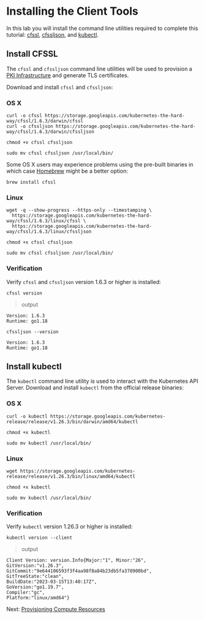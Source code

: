 # Installing the Client Tools

In this lab you will install the command line utilities required to complete this tutorial: [cfssl](https://github.com/cloudflare/cfssl), [cfssljson](https://github.com/cloudflare/cfssl), and [kubectl](https://kubernetes.io/docs/tasks/tools/install-kubectl).


## Install CFSSL

The `cfssl` and `cfssljson` command line utilities will be used to provision a [PKI Infrastructure](https://en.wikipedia.org/wiki/Public_key_infrastructure) and generate TLS certificates.

Download and install `cfssl` and `cfssljson`:

### OS X

```
curl -o cfssl https://storage.googleapis.com/kubernetes-the-hard-way/cfssl/1.6.3/darwin/cfssl
curl -o cfssljson https://storage.googleapis.com/kubernetes-the-hard-way/cfssl/1.6.3/darwin/cfssljson
```

```
chmod +x cfssl cfssljson
```

```
sudo mv cfssl cfssljson /usr/local/bin/
```

Some OS X users may experience problems using the pre-built binaries in which case [Homebrew](https://brew.sh) might be a better option:

```
brew install cfssl
```

### Linux

```
wget -q --show-progress --https-only --timestamping \
  https://storage.googleapis.com/kubernetes-the-hard-way/cfssl/1.6.3/linux/cfssl \
  https://storage.googleapis.com/kubernetes-the-hard-way/cfssl/1.6.3/linux/cfssljson
```

```
chmod +x cfssl cfssljson
```

```
sudo mv cfssl cfssljson /usr/local/bin/
```

### Verification

Verify `cfssl` and `cfssljson` version 1.6.3 or higher is installed:

```
cfssl version
```

> output

```
Version: 1.6.3
Runtime: go1.18
```

```
cfssljson --version
```
```
Version: 1.6.3
Runtime: go1.18
```

## Install kubectl

The `kubectl` command line utility is used to interact with the Kubernetes API Server. Download and install `kubectl` from the official release binaries:

### OS X

```
curl -o kubectl https://storage.googleapis.com/kubernetes-release/release/v1.26.3/bin/darwin/amd64/kubectl
```

```
chmod +x kubectl
```

```
sudo mv kubectl /usr/local/bin/
```

### Linux

```
wget https://storage.googleapis.com/kubernetes-release/release/v1.26.3/bin/linux/amd64/kubectl
```

```
chmod +x kubectl
```

```
sudo mv kubectl /usr/local/bin/
```

### Verification

Verify `kubectl` version 1.26.3 or higher is installed:

```
kubectl version --client
```

> output

```
Client Version: version.Info{Major:"1", Minor:"26", 
GitVersion:"v1.26.3", 
GitCommit:"9e644106593f3f4aa98f8a84b23db5fa378900bd", 
GitTreeState:"clean", 
BuildDate:"2023-03-15T13:40:17Z", 
GoVersion:"go1.19.7", 
Compiler:"gc", 
Platform:"linux/amd64"}
```

Next: [Provisioning Compute Resources](03-compute-resources.md)
